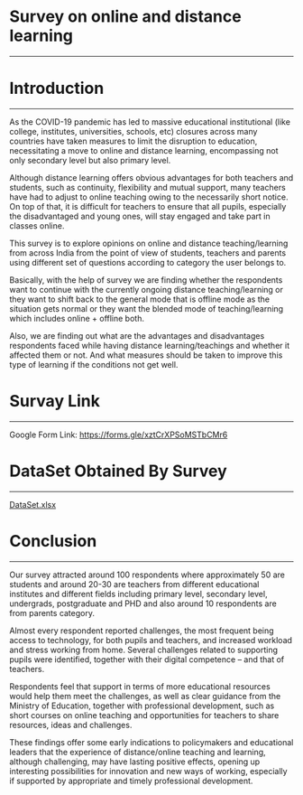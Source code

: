 # Survey on online and distance learning
--------------------------------------------------------------------------

# Introduction 
--------------------------------------------------------------------

As the COVID-19 pandemic has led to massive educational institutional (like college, institutes, universities, schools, etc)  closures across many countries have taken measures to limit the disruption to education, necessitating a move to online and distance learning, encompassing not only secondary level but also primary level.

Although distance learning offers obvious advantages for both teachers and students, such as continuity, flexibility and mutual support, many teachers have had to adjust to online teaching owing to the necessarily short notice. On top of that, it is difficult for teachers to ensure that all pupils, especially the disadvantaged and young ones, will stay engaged and take part in classes online.

This survey is to explore opinions on online and distance teaching/learning from across India from the point of view of students, teachers and parents using different set of questions according to category the user belongs to.

Basically, with the help of survey we are finding whether the respondents want to continue with the currently ongoing distance teaching/learning or they want to shift back to the general mode that is offline mode as the situation gets normal or they want the blended mode of teaching/learning which includes online + offline both.

Also, we are finding out what are the advantages and disadvantages respondents faced while having distance learning/teachings and whether it affected them or not. And what measures should be taken to improve this type of learning if the conditions not get well.

# Survay Link 
-----------------------------------------------------------------------------------------

Google Form Link: https://forms.gle/xztCrXPSoMSTbCMr6

# DataSet Obtained By Survey
-----------------------------------------------------------------------------------


[DataSet.xlsx](https://github.com/Vikas2201/Survey-Report/files/7534059/Online.Study.Good.Or.Bad_.Responses.xlsx)


# Conclusion 
-----------------------------------------------------------------------------------------

Our survey attracted around 100 respondents where approximately 50 are students and around 20-30 are teachers from different educational institutes and different fields including primary level, secondary level, undergrads, postgraduate and PHD and also around 10 respondents are from parents category.

Almost every respondent reported challenges, the most frequent being access to technology, for both pupils and teachers, and increased workload and stress working from home. Several challenges related to supporting pupils were identified, together with their digital competence – and that of teachers.

Respondents feel that support in terms of more educational resources would help them meet the challenges, as well as clear guidance from the Ministry of Education, together with professional development, such as short courses on online teaching and opportunities for teachers to share resources, ideas and challenges.

These findings offer some early indications to policymakers and educational leaders that the experience of distance/online teaching and learning, although challenging, may have lasting positive effects, opening up interesting possibilities for innovation and new ways of working, especially if supported by appropriate and timely professional development.


